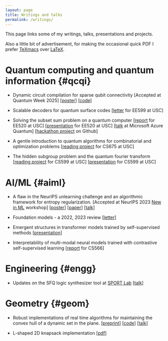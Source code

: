 ```yaml
---
layout: page
title: Writings and talks
permalink: /writings/
---
```


This page links some of my writings, talks, presentations and projects.

Also a little bit of advertisement, for making the occasional quick PDF I prefer
[TeXmacs](https://en.wikipedia.org/wiki/GNU_TeXmacs) over [LaTeX](https://en.wikipedia.org/wiki/LaTeX).

# Quantum computing and quantum information {#qcqi}
- Dynamic circuit compilation for sparse qubit connectivity
\[Accepted at Quantum Week 2025\]
[[poster](/assets/pdfs/posters/dynconn.pdf)]
[[code](https://github.com/sumeetshirgure/dynconn)]

- Scalable decoders for quantum surface codes
[[letter](/assets/pdfs/projects/ee_599_project.pdf) for EE599 at USC]

- Solving the subset sum problem on a quantum computer
[[report](/assets/pdfs/projects/ee_520_project.pdf) for EE520 at USC]
[[presentation](/assets/pdfs/presentations/ee_520.pdf) for EE520 at USC]
[[talk](/assets/pdfs/presentations/qchack_2022.pdf) at Microsoft Azure Quantum]
[[hackathon project](https://github.com/sumeetshirgure/qchack2022-microsoft-challenge) on Github]

- A gentle introduction to quantum algorithms for combinatorial and optimization problems
[[reading project](/assets/pdfs/projects/cs_675_project.pdf) for CS675 at USC]

- The hidden subgroup problem and the quantum fourier transform
[[reading project](/assets/pdfs/projects/cs_599_project.pdf) for CS599 at USC]
[[presentation](/assets/pdfs/presentations/cs-599.pdf) for CS599 at USC]

# AI/ML {#aiml}
- A flaw in the NeurIPS unlearning challenge and an algorithmic framework for entropy regularization.
\[Accepted at NeurIPS 2023 [New in ML](https://newinml.github.io/) workshop\]
[[poster](/assets/pdfs/posters/unlearn.pdf)]
[[paper](/assets/pdfs/papers/unlearn_flaw.pdf)]
[[talk](/assets/pdfs/presentations/unlearn_flaw.pdf)]

- Foundation models - a 2022, 2023 review
[[letter](/assets/pdfs/projects/foundation_models_review.pdf)]

- Emergent structures in transformer models trained by self-supervised methods
[[presentation](/assets/pdfs/presentations/cs_566.pdf)]

- Interpretability of multi-modal neural models trained with contrastive self-supervised learning
[[report](/assets/pdfs/projects/cs_566_paper.pdf) for CS566]

# Engineering {#engg}
- Updates on the SFQ logic synthesizer tool at
[SPORT Lab](https://sportlab.usc.edu/)
[[talk](/assets/pdfs/presentations/qsyn.pdf)]

# Geometry {#geom}
- Robust implementations of real time algorithms for maintaining the convex hull of a dynamic
set in the plane.
[[preprint](/assets/pdfs/papers/dpch.pdf)]
[[code](https://github.com/sumeetshirgure/DynamicPlanarHull)]
[[talk](/assets/pdfs/presentations/dpp.pdf)]

- L-shaped 2D knapsack implementation [[pdf](/assets/pdfs/projects/l2dk.pdf)]
